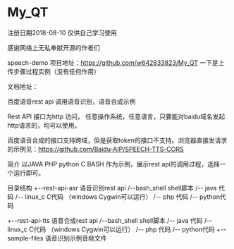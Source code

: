 # My_QT
注册日期2018-08-10  仅供自己学习使用

感谢网络上无私奉献开源的作者们


speech-demo
项目地址：https://github.com/w642833823/My_QT
一下是上传步骤过程实例（没有任何作用）

文档地址：


百度语音rest api 调用语音识别，语音合成示例

Rest API 接口为http 访问， 任意操作系统，任意语言，只要能对baidu域名发起http请求的，均可以使用。

百度语音合成的接口支持跨域，但是获取token的接口不支持。浏览器直接发请求的示例见：https://github.com/Baidu-AIP/SPEECH-TTS-CORS

简介
以JAVA PHP python C BASH 作为示例，展示rest api的调用过程，选择一个运行即可。

目录结构
+--rest-api-asr  语音识别rest api
   /--bash_shell shell脚本
   /-- java 代码 
   /-- linux_c C代码 （windows Cygwin可以运行）
   /-- php 代码
   /-- python代码
 
 +--rest-api-tts 语音合成rest api
   /--bash_shell shell脚本
   /-- java 代码 
   /-- linux_c C代码 （windows Cygwin可以运行）
   /-- php 代码
   /-- python代码
 +-- sample-files 语音识别示例音频文件
